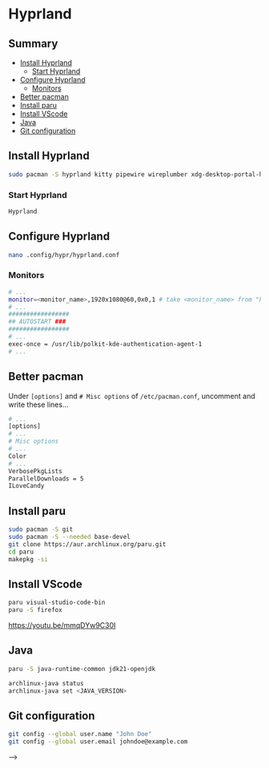 # Hyprland <!-- omit in toc -->

## Summary <!-- omit in toc -->

- [Install Hyprland](#install-hyprland)
  - [Start Hyprland](#start-hyprland)
- [Configure Hyprland](#configure-hyprland)
  - [Monitors](#monitors)
- [Better pacman](#better-pacman)
- [Install paru](#install-paru)
- [Install VScode](#install-vscode)
- [Java](#java)
- [Git configuration](#git-configuration)

## Install Hyprland 

```bash
sudo pacman -S hyprland kitty pipewire wireplumber xdg-desktop-portal-hyprland qt6-wayland qt5-wayland polkit-kde-agent
```

### Start Hyprland

```bash
Hyprland
```

## Configure Hyprland

```bash
nano .config/hypr/hyprland.conf
```

### Monitors

```bash
# ...
monitor=<monitor_name>,1920x1080@60,0x0,1 # take <monitor_name> from "hprctl monitors all" command, whats means other values? See here: https://wiki.hyprland.org/Configuring/Monitors/
# ...
#################
## AUTOSTART ###
#################
# ...
exec-once = /usr/lib/polkit-kde-authentication-agent-1
# ...
```

## Better pacman 

Under `[options]` and `# Misc options` of `/etc/pacman.conf`, uncomment and write these lines...

```bash
# ...
[options]
# ...
# Misc options
# ...
Color
# ...
VerbosePkgLists
ParallelDownloads = 5
ILoveCandy
```

## Install paru 

```bash
sudo pacman -S git
sudo pacman -S --needed base-devel
git clone https://aur.archlinux.org/paru.git
cd paru
makepkg -si
```

<!-- TODO: To see the full size of OS: du -h / 2> /dev/null | tail -n 1 -->

## Install VScode

```bash
paru visual-studio-code-bin
paru -S firefox 
```

<https://youtu.be/mmqDYw9C30I>

## Java

```bash
paru -S java-runtime-common jdk21-openjdk

archlinux-java status
archlinux-java set <JAVA_VERSION>
```

## Git configuration

```bash
git config --global user.name "John Doe"
git config --global user.email johndoe@example.com
```

<!-- 
# Ricing (Optional, personal setup)

## Install non-fontamental packages

```bash
sudo pacman -S 
  neofetch  \
  bat       \
  fzf       \
  zoxide    \
  broot     \
  lsd       \
  git

broot # select Yes
```

## Organize .bashrc

Write bash files in this way...

```bash
#
# "/.bashrc
#

# If not running interactively, don't do anything 
[[ $- != *i* ]] && return

PS1='[\u@\h\W]\$ '

#zoxide configuration 
eval "$(zoxide init bash)"

#fastest way to source other file 
# example: include FILE 
include () { 
  [[ -f "$1" ]] && source "$1"
}

include ~/.bash_aliases
```

```bash
#
# "/.bash_aliases
#

alias sb='source "/.bashrc'

alias cl='clear' 

alias grep='grep --color=auto' 

alias cd='z'
alias cat='bat'

alias ls='lsd'
alias ll='ls -l' 
alias la='ls -la'
alias lt='ls --tree'

alias rm_unused_pkg='paru -Qdtq | paru -Rs -'
```

## Pacman wrapper

```bash
sudo pacman -S --needed base-devel
git clone https://aur.archlinux.org/paru.git
cd paru
makepkg -si
cd ..
sudo rm -r paru
```

## Add man

```bash
paru -S man-db man-pages
```

## Install KDE

```bash
# select: all, all, 2 (pipewire-jack), 2 (wireplumber), 1 (gnu-free-fonts), 2 (phonon-qt5-vlc), 1 (pyside2), 1 (cronie), 30 (tesseract-data-eng)
paru -S plasma plasma-wayland-session kde-applications power-profiles-daemon xdg-desktop-portal-gtk xsettingsd sof-firmware packagekit-qt5

# remove legacy audio packages
paru -S pipewire-alsa pipewire-pulse # substitute 'pulseaudio' for 'pulseaudio'

# for better audio EQ
paru -S easyeffects

paru sddm-git --mflags si # workaround of 90 sec before shutdown

systemctl enable bluetooth
systemctl enable sddm
sudo reboot
```

## KDE Wallet

Open KWalletManager, if the wallet is open, close and delete it. Create a new wallet called `kdewallet` and the password is the same of `$USER`.

## CUPS service

```bash
paru -S cups system-config-printer
systemctl enable cups
```

## Fingerprint 

```bash
paru -S frintd
fprintd-enroll  # enroll right-index finger signature
```

### Login configuration

Write the following to the top of these files:

```bash
#
# /etc/pam.d/sddm
#

auth 			[success=1 new_authtok_reqd=1 default=ignore]  	pam_unix.so try_first_pass likeauth nullok
auth 			sufficient  	pam_fprintd.so
```

```bash
#
# /etc/pam.d/{login,su,sudo,system-local-login,kde}
#

auth 			sufficient  	pam_unix.so try_first_pass likeauth nullok
auth 			sufficient  	pam_fprintd.so
```

## CPU frequency scaling

```bash
paru -R power-profiles-daemon
git clone https://github.com/AdnanHodzic/auto-cpufreq.git
cd auto-cpufreq && sudo ./auto-cpufreq-installer  # select [I]nstall
auto-cpufreq --install

paru -S thermald btop
systemctl enable thermald

sudo reboot
```

## Firewall

```bash
paru -S ufw
```

To enable, open 'Application launcher' and search 'Firewall'.

## SDDM theme fix

```bash
touch /etc/sddm.conf
echo "[Theme]" > /etc/sddm.conf
echo "Current=breeze" >> /etc/sddm.conf
```

<!-- 
## Better bash

```bash
paru blesh-git
touch ~/.blerc
```

Copy and paste in .bashrc the follwing line to work: 
- `[[ $- == *i* ]] && source /usr/share/blesh/ble.sh --noattach --rcfile ~/.blerc` on top;
- `[[ $(BLE_VERSION-) ]] && ble-attach` on bottom. 
--> 
-->
